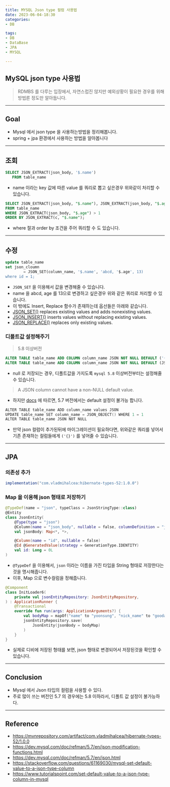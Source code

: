```yaml
---
title: MYSQL Json type 컬럼 사용법
date: 2023-06-04-18:30
categories:
- DB

tags:
- DB
- DataBase
- JPA
- MYSQL

---
```


## MySQL json type 사용법
> RDMBS 를 다루는 입장에서, 자연스럽진 않지만 예외상황이 필요한 경우를 위해 방법론 정도만 알아둡니다.

---

## Goal
- Mysql 에서 json type 을 사용하는방법을 정리해봅니다.
- spring + jpa 환경에서 사용하는 방법을 알아봅니다

---

## 조회

```sql
SELECT JSON_EXTRACT(json_body, '$.name')
   FROM table_name
```

- name 이라는 key 값에 따른 value 를 쿼리로 뽑고 싶은경우 위와같이 처리할 수 있습니다.


```sql
SELECT JSON_EXTRACT(json_body, "$.name"), JSON_EXTRACT(json_body, "$.age")
FROM table_name
WHERE JSON_EXTRACT(json_body, "$.age") > 1
ORDER BY JSON_EXTRACT(c, "$.name");
```

- where 절과 order by 조건을 주어 쿼리할 수 도 있습니다.

---

## 수정

```sql
update table_name
set json_cloumn
        = JSON_SET(column_name, '$.name', 'abcd, '$.age', 13)
where id = 1;
```

- `JSON_SET` 을 이용해서 값을 변경해줄 수 있습니다.
- name 을 abcd, age 를 13으로 변경하고 싶은경우 위와 같은 쿼리로 처리할 수 있습니다.
- 이 밖에도 Insert, Replace 함수가 존재하는데 옵선들은 아래와 같습니다.
- [JSON_SET()](https://dev.mysql.com/doc/refman/5.7/en/json-modification-functions.html#function_json-set) replaces existing values and adds nonexisting values.
- [JSON_INSERT()](https://dev.mysql.com/doc/refman/5.7/en/json-modification-functions.html#function_json-insert) inserts values without replacing existing values.
- [JSON_REPLACE()](https://dev.mysql.com/doc/refman/5.7/en/json-modification-functions.html#function_json-replace) replaces only existing values.


### 디폴트값 설정해주기
> 5.8 이상버전

```sql
ALTER TABLE table_name ADD COLUMN column_name JSON NOT NULL DEFAULT ('{}') ;
ALTER TABLE table_name ADD COLUMN column_name JSON NOT NULL DEFAULT (JSON_OBJECT()) ;
```

- null 로 저장되는 경우, 디폴트값을 가지도록 `mysql 5.8` 이상버전부터는 설정해줄 수 있습니다.


> A JSON column cannot have a non-NULL default value.

- 하지만 [docs](https://dev.mysql.com/doc/refman/5.7/en/json.html) 에 따르면, 5.7 버전에서는 default 설정이 불가능 합니다.

```kotlin
ALTER TABLE table_name ADD column_name values JSON
UPDATE table_name SET column_name = JSON_OBJECT() WHERE 1 = 1
ALTER TABLE table_name JSON NOT NULL
```

- 만약 json 컬럼이 추가된뒤에 마이그레이션이 필요하다면, 위와같은 쿼리를 넣어서 기존 존재하는 컬럼들에게 `('{}')` 를 넣어줄 수 있습니다.

---

## JPA

### 의존성 추가

```gradle
implementation("com.vladmihalcea:hibernate-types-52:1.0.0")
```

### Map 을 이용해 json 형태로 저장하기

```kotlin
@TypeDef(name = "json", typeClass = JsonStringType::class)
@Entity
class JsonEntity(
    @Type(type = "json")
    @Column(name = "json_body", nullable = false, columnDefinition = "json")
    val jsonBody: Map<*, *>,

    @Column(name = "id", nullable = false)
    @Id @GeneratedValue(strategy = GenerationType.IDENTITY)
    val id: Long = 0L
)
```

- `@TypeDef` 을 이용해서, `json` 이라는 이름을 가진 타입을 String 형태로 저장한다는것을 명시해줍니다.
- 이후, Map 으로 변수컬럼을 정해줍니다.

```kotlin
@Component
class InitLoader6(
    private val jsonEntityRepository: JsonEntityRepository,
) : ApplicationRunner {
    @Transactional
    override fun run(args: ApplicationArguments?) {
        val bodyMap = mapOf("name" to "yoonsung", "nick_name" to "goodall")
        jsonEntityRepository.save(
            JsonEntity(jsonBody = bodyMap)
        )
    }
}
```

- 실제로 디비에 저장된 형태를 보면, json 형태로 변경되어서 저장된것을 확인할 수 있습니다.


---

## Conclusion
- Mysql 에서 Json 타입의 컬럼을 사용할 수 있다.
- 주로 많이 쓰는 버전인 5.7 의 경우에는 5.8 이하라서, 디폴트 값 설정이 불가능하다.

---

## Reference
- https://mvnrepository.com/artifact/com.vladmihalcea/hibernate-types-52/1.0.0
- https://dev.mysql.com/doc/refman/5.7/en/json-modification-functions.html
- https://dev.mysql.com/doc/refman/5.7/en/json.html
- https://stackoverflow.com/questions/61169030/mysql-set-default-value-to-a-json-type-column
- https://www.tutorialspoint.com/set-default-value-to-a-json-type-column-in-mysql
